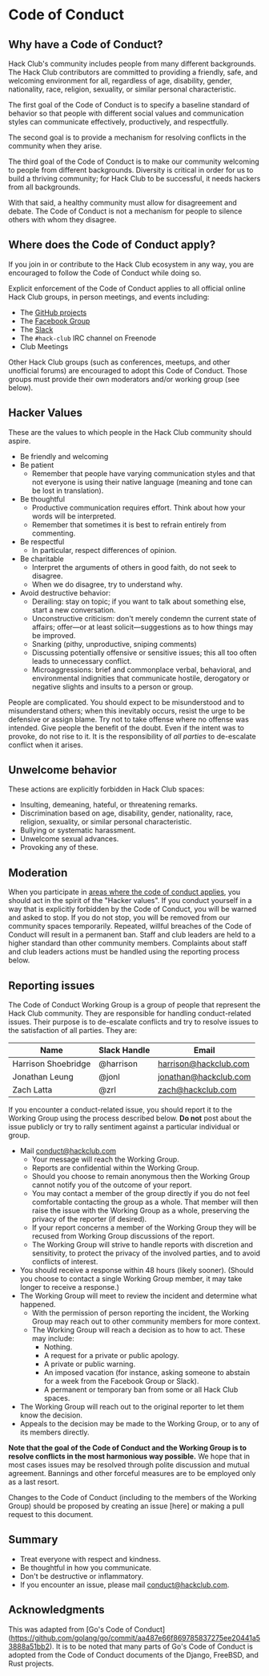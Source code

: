 # Code of Conduct

## Why have a Code of Conduct?

Hack Club's community includes people from many different backgrounds. The Hack
Club contributors are committed to providing a friendly, safe, and welcoming
environment for all, regardless of age, disability, gender, nationality, race,
religion, sexuality, or similar personal characteristic.

The first goal of the Code of Conduct is to specify a baseline standard of
behavior so that people with different social values and communication styles
can communicate effectively, productively, and respectfully.

The second goal is to provide a mechanism for resolving conflicts in the
community when they arise.

The third goal of the Code of Conduct is to make our community welcoming to
people from different backgrounds. Diversity is critical in order for us to
build a thriving community; for Hack Club to be successful, it needs hackers
from all backgrounds.

With that said, a healthy community must allow for disagreement and debate. The
Code of Conduct is not a mechanism for people to silence others with whom they
disagree.

## Where does the Code of Conduct apply?

If you join in or contribute to the Hack Club ecosystem in any way, you are
encouraged to follow the Code of Conduct while doing so.

Explicit enforcement of the Code of Conduct applies to all official online Hack
Club groups, in person meetings, and events including:

- The [GitHub projects](https://github.com/hackclub/)
- The [Facebook Group](https://www.facebook.com/groups/1501083703514499/)
- The [Slack](SLACK.md)
- The `#hack-club` IRC channel on Freenode
- Club Meetings

Other Hack Club groups (such as conferences, meetups, and other unofficial
forums) are encouraged to adopt this Code of Conduct. Those groups must provide
their own moderators and/or working group (see below).

## Hacker Values

These are the values to which people in the Hack Club community should aspire.

- Be friendly and welcoming
- Be patient
  - Remember that people have varying communication styles and that not everyone
    is using their native language (meaning and tone can be lost in
    translation).
- Be thoughtful
  - Productive communication requires effort. Think about how your words will be
    interpreted.
  - Remember that sometimes it is best to refrain entirely from commenting.
- Be respectful
  - In particular, respect differences of opinion.
- Be charitable
  - Interpret the arguments of others in good faith, do not seek to disagree.
  - When we do disagree, try to understand why.
- Avoid destructive behavior:
  - Derailing: stay on topic; if you want to talk about something else, start a
    new conversation.
  - Unconstructive criticism: don't merely condemn the current state of affairs;
    offer—or at least solicit—suggestions as to how things may be improved.
  - Snarking (pithy, unproductive, sniping comments)
  - Discussing potentially offensive or sensitive issues; this all too often
    leads to unnecessary conflict.
  - Microaggressions: brief and commonplace verbal, behavioral, and environmental
    indignities that communicate hostile, derogatory or negative slights and
    insults to a person or group.

People are complicated. You should expect to be misunderstood and to
misunderstand others; when this inevitably occurs, resist the urge to be
defensive or assign blame. Try not to take offense where no offense was
intended. Give people the benefit of the doubt. Even if the intent was to
provoke, do not rise to it. It is the responsibility of _all parties_ to
de-escalate conflict when it arises.

## Unwelcome behavior

These actions are explicitly forbidden in Hack Club spaces:

- Insulting, demeaning, hateful, or threatening remarks.
- Discrimination based on age, disability, gender, nationality, race, religion,
  sexuality, or similar personal characteristic.
- Bullying or systematic harassment.
- Unwelcome sexual advances.
- Provoking any of these.

## Moderation

When you participate in [areas where the code of conduct
applies](#where-does-the-code-of-conduct-apply), you should act in the spirit of
the "Hacker values". If you conduct yourself in a way that is explicitly
forbidden by the Code of Conduct, you will be warned and asked to stop. If you
do not stop, you will be removed from our community spaces temporarily.
Repeated, willful breaches of the Code of Conduct will result in a permanent
ban. Staff and club leaders are held to a higher standard than other community
members. Complaints about staff and club leaders actions must be handled using
the reporting process below.

## Reporting issues

The Code of Conduct Working Group is a group of people that represent the Hack
Club community. They are responsible for handling conduct-related issues. Their
purpose is to de-escalate conflicts and try to resolve issues to the
satisfaction of all parties. They are:

| Name                | Slack Handle | Email                 |
| ------------------- | ------------ | --------------------- |
| Harrison Shoebridge | @harrison    | harrison@hackclub.com |
| Jonathan Leung      | @jonl        | jonathan@hackclub.com |
| Zach Latta          | @zrl         | zach@hackclub.com     |

If you encounter a conduct-related issue, you should report it to the Working
Group using the process described below. **Do not** post about the issue
publicly or try to rally sentiment against a particular individual or group.

- Mail conduct@hackclub.com
  - Your message will reach the Working Group.
  - Reports are confidential within the Working Group.
  - Should you choose to remain anonymous then the Working Group cannot notify
    you of the outcome of your report.
  - You may contact a member of the group directly if you do not feel
    comfortable contacting the group as a whole. That member will then raise the
    issue with the Working Group as a whole, preserving the privacy of the
    reporter (if desired).
  - If your report concerns a member of the Working Group they will be recused
    from Working Group discussions of the report.
  - The Working Group will strive to handle reports with discretion and
    sensitivity, to protect the privacy of the involved parties, and to avoid
    conflicts of interest.
- You should receive a response within 48 hours (likely sooner). (Should you
  choose to contact a single Working Group member, it may take longer to receive
  a response.)
- The Working Group will meet to review the incident and determine what
  happened.
  - With the permission of person reporting the incident, the Working Group may
    reach out to other community members for more context.
  - The Working Group will reach a decision as to how to act. These may include:
    - Nothing.
    - A request for a private or public apology.
    - A private or public warning.
    - An imposed vacation (for instance, asking someone to abstain for a week
      from the Facebook Group or Slack).
    - A permanent or temporary ban from some or all Hack Club spaces.
- The Working Group will reach out to the original reporter to let them know the
  decision.
- Appeals to the decision may be made to the Working Group, or to any of its
  members directly.

**Note that the goal of the Code of Conduct and the Working Group is to resolve
conflicts in the most harmonious way possible.** We hope that in most cases
issues may be resolved through polite discussion and mutual agreement. Bannings
and other forceful measures are to be employed only as a last resort.

Changes to the Code of Conduct (including to the members of the Working Group)
should be proposed by creating an issue [here] or making a pull request to this
document.

## Summary

- Treat everyone with respect and kindness.
- Be thoughtful in how you communicate.
- Don't be destructive or inflammatory.
- If you encounter an issue, please mail
  conduct@hackclub.com.

## Acknowledgments

This was adapted from [Go's Code of Conduct]
(https://github.com/golang/go/commit/aa487e66f869785837275ee20441a53888a51bb2).
It is to be noted that many parts of Go's Code of Conduct is adopted from the
Code of Conduct documents of the Django, FreeBSD, and Rust projects.
